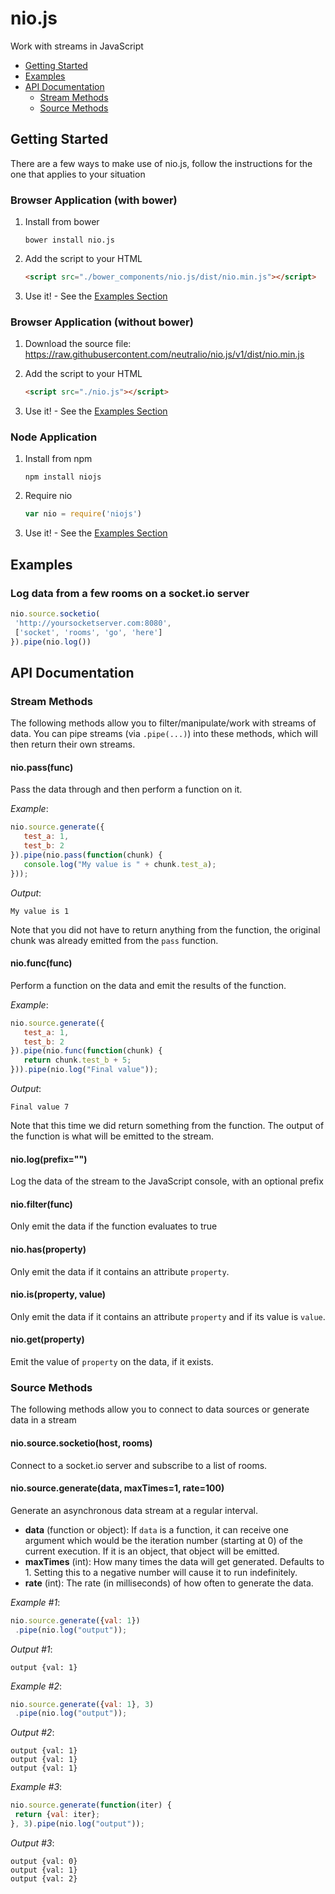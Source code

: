 # nio.js

Work with streams in JavaScript

* [Getting Started](#getting-started)
* [Examples](#examples)
* [API Documentation](#api-documentation)
  * [Stream Methods](#stream-methods)
  * [Source Methods](#source-methods)

## Getting Started

There are a few ways to make use of nio.js, follow the instructions for the one that applies to your situation

### Browser Application (with bower)

1. Install from bower
   ```
   bower install nio.js
   ```

2. Add the script to your HTML
   ```html
   <script src="./bower_components/nio.js/dist/nio.min.js"></script>
   ```
3. Use it! - See the [Examples Section](#examples)

### Browser Application (without bower)

1. Download the source file:
   https://raw.githubusercontent.com/neutralio/nio.js/v1/dist/nio.min.js

2. Add the script to your HTML
   ```html
   <script src="./nio.js"></script>
   ```
3. Use it! - See the [Examples Section](#examples)

### Node Application

1. Install from npm
   ```
   npm install niojs
   ```
   
2. Require nio
   ```js
   var nio = require('niojs')
   ```
   
3. Use it! - See the [Examples Section](#examples)


## Examples

### Log data from a few rooms on a socket.io server

```js
nio.source.socketio(
 'http://yoursocketserver.com:8080',
 ['socket', 'rooms', 'go', 'here']
}).pipe(nio.log())
```

## API Documentation

### Stream Methods

The following methods allow you to filter/manipulate/work with streams of data. You can pipe streams (via `.pipe(...)`) into these methods, which will then return their own streams.

#### nio.pass(func)

Pass the data through and then perform a function on it.
 
*Example*: 
```js
nio.source.generate({
   test_a: 1,
   test_b: 2
}).pipe(nio.pass(function(chunk) {
   console.log("My value is " + chunk.test_a);
}));
```

*Output*:
```
My value is 1
```

Note that you did not have to return anything from the function, the original chunk was already emitted from the `pass` function.
   
   
#### nio.func(func)
 
Perform a function on the data and emit the results of the function.

*Example*: 
```js
nio.source.generate({
   test_a: 1,
   test_b: 2
}).pipe(nio.func(function(chunk) {
   return chunk.test_b + 5;
})).pipe(nio.log("Final value"));
```

*Output*:
```
Final value 7
```
   
   Note that this time we did return something from the function. The output of the function is what will be emitted to the stream.


#### nio.log(prefix="")
 
Log the data of the stream to the JavaScript console, with an optional prefix


#### nio.filter(func)
 
Only emit the data if the function evaluates to true


#### nio.has(property)
 
Only emit the data if it contains an attribute `property`.


#### nio.is(property, value)
 
Only emit the data if it contains an attribute `property` and if its value is `value`.


#### nio.get(property)
 
Emit the value of `property` on the data, if it exists.



### Source Methods

The following methods allow you to connect to data sources or generate data in a stream

#### nio.source.socketio(host, rooms)

Connect to a socket.io server and subscribe to a list of rooms.

#### nio.source.generate(data, maxTimes=1, rate=100)

Generate an asynchronous data stream at a regular interval.

 * **data** (function or object): If `data` is a function, it can receive one argument which would be the iteration number (starting at 0) of the current execution. If it is an object, that object will be emitted.
 * **maxTimes** (int): How many times the data will get generated. Defaults to 1. Setting this to a negative number will cause it to run indefinitely.
 * **rate** (int): The rate (in milliseconds) of how often to generate the data.

*Example #1*: 
```js
nio.source.generate({val: 1})
 .pipe(nio.log("output"));
```

*Output #1*:
```
output {val: 1}
```

*Example #2*: 
```js
nio.source.generate({val: 1}, 3)
 .pipe(nio.log("output"));
```

*Output #2*:
```
output {val: 1}
output {val: 1}
output {val: 1}
```

*Example #3*: 
```js
nio.source.generate(function(iter) {
 return {val: iter};
}, 3).pipe(nio.log("output"));
```

*Output #3*:
```
output {val: 0}
output {val: 1}
output {val: 2}
```
